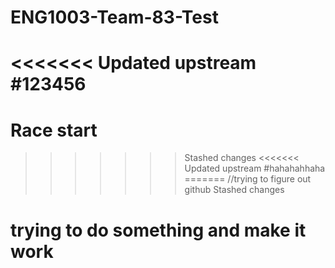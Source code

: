 # ENG1003-Team-83-Test
<<<<<<< Updated upstream
#123456
=======
# Race start
>>>>>>> Stashed changes
<<<<<<< Updated upstream
#hahahahhaha
=======
//trying to figure out github
>>>>>>> Stashed changes


# trying to do something and make it work